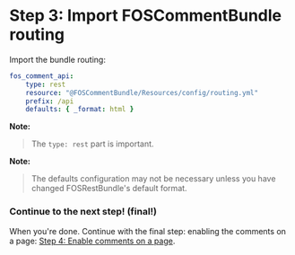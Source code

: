 Step 3: Import FOSCommentBundle routing
=======================================
Import the bundle routing:

``` yaml
fos_comment_api:
    type: rest
    resource: "@FOSCommentBundle/Resources/config/routing.yml"
    prefix: /api
    defaults: { _format: html }
```
**Note:**

> The `type: rest` part is important.

**Note:**

> The defaults configuration may not be necessary unless you have
> changed FOSRestBundle's default format.

### Continue to the next step! (final!)
When you're done. Continue with the final step: enabling the comments on a page:
[Step 4: Enable comments on a page](4-enable_comments_on_a_page.md).
